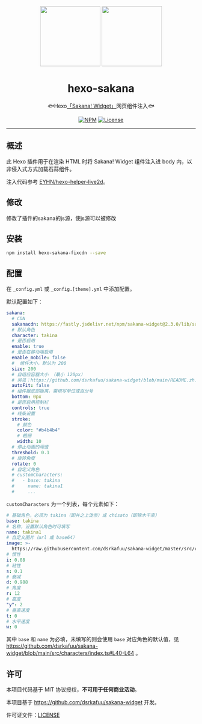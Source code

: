 <div align="center">
<img src="https://raw.githubusercontent.com/dsrkafuu/sakana-widget/main/src/characters/chisato.png" height="160px">
<img src="https://raw.githubusercontent.com/dsrkafuu/sakana-widget/main/src/characters/takina.png" height="160px">

# hexo-sakana

🐟Hexo[「Sakana! Widget」](https://github.com/dsrkafuu/sakana-widget)网页组件注入🐟

[![NPM](https://img.shields.io/npm/v/hexo-sakana)](https://www.npmjs.com/package/hexo-sakana)
[![License](https://img.shields.io/github/license/MingxuanGame/hexo-sakana)](https://github.com/MingxuanGame/hexo-sakana/blob/master/LICENSE)

</div>

---

## 概述

此 Hexo 插件用于在渲染 HTML 时将 Sakana! Widget 组件注入进 body 内，以非侵入式方式加载石蒜组件。

注入代码参考 [EYHN/hexo-helper-live2d](https://github.com/EYHN/hexo-helper-live2d/blob/master/index.js#L234-L240)。

## 修改

修改了插件的sakana的js源，使js源可以被修改

## 安装

```bash
npm install hexo-sakana-fixcdn --save
```

## 配置

在 `_config.yml` 或 `_config.[theme].yml` 中添加配置。

默认配置如下：

```yaml
sakana:
  # CDN
  sakanacdn: https://fastly.jsdelivr.net/npm/sakana-widget@2.3.0/lib/sakana.min.js
  # 默认角色
  character: takina
  # 是否启用
  enable: true
  # 是否在移动端启用
  enable_mobile: false
  #  组件大小，默认为 200
  size: 200
  # 自适应容器大小 （最小 120px）
  # 另见：https://github.com/dsrkafuu/sakana-widget/blob/main/README.zh.md#%E8%87%AA%E5%8A%A8%E7%BC%A9%E6%94%BE
  autoFit: false
  # 组件据底部距离，需填写单位或百分号
  bottom: 0px
  # 是否启用控制栏
  controls: true
  # 线条设置
  stroke:
    # 颜色
    color: "#b4b4b4"
    # 粗细
    width: 10
  # 停止动画的阈值
  threshold: 0.1
  # 旋转角度
  rotate: 0
  # 自定义角色
  # customCharacters:
  #   - base: takina
  #     name: takina1
  #     ...
```

`customCharacters` 为一个列表，每个元素如下：

```yaml
# 基础角色，必须为 takina（即井之上泷奈）或 chisato（即锦木千束）
base: takina
# 名称，设置默认角色时可填写
name: takina1
# 自定义图片（url 或 base64）
image: >-
  https://raw.githubusercontent.com/dsrkafuu/sakana-widget/master/src/characters/takina.png
# 惯性
i: 0.08
# 粘性
s: 0.1
# 衰减
d: 0.988
# 角度
r: 12
# 高度
"y": 2
# 垂直速度
t: 0
# 水平速度
w: 0
```

其中 `base` 和 `name` 为必填，未填写的则会使用 `base` 对应角色的默认值，见 https://github.com/dsrkafuu/sakana-widget/blob/main/src/characters/index.ts#L40-L64 。

## 许可

本项目代码基于 MIT 协议授权，**不可用于任何商业活动**。

本项目基于 https://github.com/dsrkafuu/sakana-widget 开发。

许可证文件：[LICENSE](https://github.com/MingxuanGame/hexo-sakana/blob/master/LICENSE)
